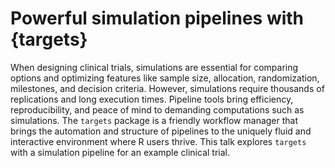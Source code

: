 # Powerful simulation pipelines with {targets}

When designing clinical trials, simulations are essential for comparing options and optimizing features like sample size, allocation, randomization, milestones, and decision criteria. However, simulations require thousands of replications and long execution times. Pipeline tools bring efficiency, reproducibility, and peace of mind to demanding computations such as simulations. The `targets` package is a friendly workflow manager that brings the automation and structure of pipelines to the uniquely fluid and interactive environment where R users thrive. This talk explores `targets` with a simulation pipeline for an example clinical trial.
